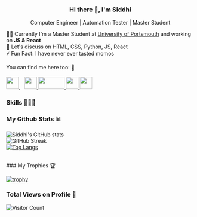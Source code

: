 <h3 align='center'>Hi there 🤝, I'm Siddhi </h3>
<p align='center'> Computer Engineer | Automation Tester | Master Student </p>

🧑‍🎓 Currently I'm a Master Student at [University of Portsmouth](https://port.ac.uk/) and working on <b>JS & React</b><br>
🙌 Let's discuss on HTML, CSS, Python, JS, React<br>
⚡ Fun Fact: I have never ever tasted momos<br>

<p>
You can find me here too: 👀 <br><br>
<a href="https://www.linkedin.com/in/salvi-siddhi333/">
<img src = "https://cdn-icons-png.flaticon.com/512/174/174857.png" width="33" height="33"> 
</a>
&nbsp;&nbsp;
<a href="https://www.instagram.com/siddhisalvi_official/">
<img src = "http://assets.stickpng.com/images/580b57fcd9996e24bc43c521.png" width="33" height="33"> 
</a>

<a href="mailto: siddhisalvi16@gmail.com">
<img src = "https://1000logos.net/wp-content/uploads/2021/05/Gmail-logo.png" width="70" height="33"> 
</a>

<a href="https://medium.com/@salvi.siddhi333">
<img src = "https://play-lh.googleusercontent.com/hB9t3Z-mi284_49HA3nAuhO-W5Cyhje7r2P9McdgORoVCd-0SV54c12NMQWLHnqALw" width="33" height="33"> 
</a>

<a href="https://salvi-siddhi333.github.io/">
<img src = "![image](https://github.com/user-attachments/assets/d8ba8d26-75ac-4be1-aa00-1981739bc9f3)" width="33" height="33"> 
</a>
</p>
 
 ### Skills 🌟🌟🌟


### My Github Stats 📊
![Siddhi's GitHub stats](https://github-readme-stats.vercel.app/api?username=salvi-siddhi333&show_icons=true&theme=vision-friendly-dark)<br>
![GitHub Streak](http://github-readme-streak-stats.herokuapp.com?user=salvi-siddhi333&theme=highcontrast&date_format=M%20j%5B%2C%20Y%5D)<br>
[![Top Langs](https://github-readme-stats.vercel.app/api/top-langs/?username=salvi-siddhi333&layout=compact)](https://github.com/salvi-siddhi333/github-readme-stats)

 <br>
 ### My Trophies 🏆<br>
 
 [![trophy](https://github-profile-trophy.vercel.app/?username=salvi-siddhi333)](https://github.com/ryo-ma/github-profile-trophy)
 <br>
 
### Total Views on Profile 🤩<br>
![Visitor Count](https://profile-counter.glitch.me/{salvi-siddhi333}/count.svg)
